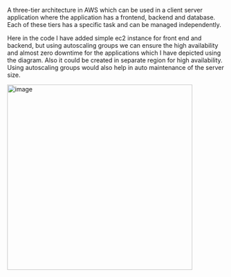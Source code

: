 A three-tier architecture in AWS which can be used in a client server application where the application has a frontend, backend and database. Each of these tiers has a specific task and can be managed independently.

Here in the code I have added simple ec2 instance for front end and backend, but using autoscaling groups we can ensure the high availability and almost zero downtime for the applications which I have depicted using the diagram. Also it could be created in separate region for high availability. Using autoscaling groups would also help in auto maintenance of the server size. 


<img width="428" alt="image" src="https://user-images.githubusercontent.com/119726781/205720885-b09a172e-3b11-469a-b7a6-5f3105569286.png">
